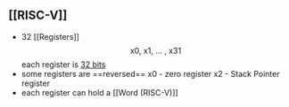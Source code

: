 ## [[RISC-V]] 
- 32 [[Registers]]
$$\text{x0, } \text{x1, } \dots \text{ , x31}$$
	each register is <u>32 bits</u> 
- some registers are ==reversed== 
	$\text{x0}$ - zero register
	$\text{x2}$ - Stack Pointer register
- each register can hold a [[Word (RISC-V)]] 